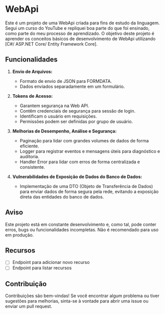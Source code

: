 # WebApi

Este é um projeto de uma WebApi criada para fins de estudo da linguagem. Segui um curso do YouTube e repliquei boa parte do que foi ensinado, como parte do meu processo de aprendizado. O objetivo deste projeto é aprender os conceitos básicos de desenvolvimento de WebApi utilizando [C#/ ASP.NET Core/ Entity Framework Core].

## Funcionalidades

1. **Envio de Arquivos:**
   - Formato de envio de JSON para FORMDATA.
   - Dados enviados separadamente em um formulário.

2. **Tokens de Acesso:**
   - Garantem segurança na Web API.
   - Contêm credenciais de segurança para sessão de login.
   - Identificam o usuário em requisições.
   - Permissões podem ser definidas por grupo de usuário.

3. **Melhorias de Desempenho, Análise e Segurança:**
   - Paginação para lidar com grandes volumes de dados de forma eficiente.
   - Logger para registrar eventos e mensagens úteis para diagnóstico e auditoria.
   - Handler Error para lidar com erros de forma centralizada e consistente.

4. **Vulnerabilidades de Exposição de Dados do Banco de Dados:**
    - Implementação de uma DTO (Objeto de Transferência de Dados) para enviar dados de forma segura pela rede, evitando a exposição direta das entidades do banco de dados.

## Aviso

Este projeto está em constante desenvolvimento e, como tal, pode conter erros, bugs ou funcionalidades incompletas. Não é recomendado para uso em produção.

## Recursos

- [ ] Endpoint para adicionar novo recurso
- [ ] Endpoint para listar recursos

## Contribuição

Contribuições são bem-vindas! Se você encontrar algum problema ou tiver sugestões para melhorias, sinta-se à vontade para abrir uma issue ou enviar um pull request.







